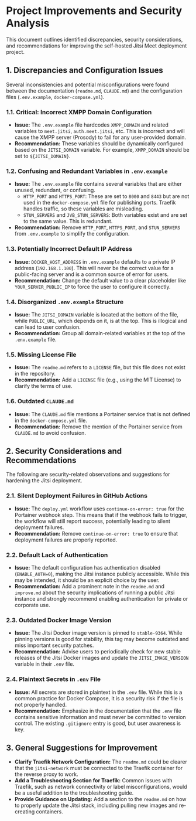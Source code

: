 # Project Improvements and Security Analysis

This document outlines identified discrepancies, security considerations, and recommendations for improving the self-hosted Jitsi Meet deployment project.

## 1. Discrepancies and Configuration Issues

Several inconsistencies and potential misconfigurations were found between the documentation (`readme.md`, `CLAUDE.md`) and the configuration files (`.env.example`, `docker-compose.yml`).

### 1.1. Critical: Incorrect XMPP Domain Configuration

- **Issue:** The `.env.example` file hardcodes `XMPP_DOMAIN` and related variables to `meet.jitsi`, `auth.meet.jitsi`, etc. This is incorrect and will cause the XMPP server (Prosody) to fail for any user-provided domain.
- **Recommendation:** These variables should be dynamically configured based on the `JITSI_DOMAIN` variable. For example, `XMPP_DOMAIN` should be set to `${JITSI_DOMAIN}`.

### 1.2. Confusing and Redundant Variables in `.env.example`

- **Issue:** The `.env.example` file contains several variables that are either unused, redundant, or confusing.
  - `HTTP_PORT` and `HTTPS_PORT`: These are set to `8000` and `8443` but are not used in the `docker-compose.yml` file for publishing ports. Traefik handles traffic, so these variables are misleading.
  - `STUN_SERVERS` and `JVB_STUN_SERVERS`: Both variables exist and are set to the same value. This is redundant.
- **Recommendation:** Remove `HTTP_PORT`, `HTTPS_PORT`, and `STUN_SERVERS` from `.env.example` to simplify the configuration.

### 1.3. Potentially Incorrect Default IP Address

- **Issue:** `DOCKER_HOST_ADDRESS` in `.env.example` defaults to a private IP address (`192.168.1.100`). This will never be the correct value for a public-facing server and is a common source of error for users.
- **Recommendation:** Change the default value to a clear placeholder like `YOUR_SERVER_PUBLIC_IP` to force the user to configure it correctly.

### 1.4. Disorganized `.env.example` Structure

- **Issue:** The `JITSI_DOMAIN` variable is located at the bottom of the file, while `PUBLIC_URL`, which depends on it, is at the top. This is illogical and can lead to user confusion.
- **Recommendation:** Group all domain-related variables at the top of the `.env.example` file.

### 1.5. Missing License File

- **Issue:** The `readme.md` refers to a `LICENSE` file, but this file does not exist in the repository.
- **Recommendation:** Add a `LICENSE` file (e.g., using the MIT License) to clarify the terms of use.

### 1.6. Outdated `CLAUDE.md`

- **Issue:** The `CLAUDE.md` file mentions a Portainer service that is not defined in the `docker-compose.yml` file.
- **Recommendation:** Remove the mention of the Portainer service from `CLAUDE.md` to avoid confusion.

## 2. Security Considerations and Recommendations

The following are security-related observations and suggestions for hardening the Jitsi deployment.

### 2.1. Silent Deployment Failures in GitHub Actions

- **Issue:** The `deploy.yml` workflow uses `continue-on-error: true` for the Portainer webhook step. This means that if the webhook fails to trigger, the workflow will still report success, potentially leading to silent deployment failures.
- **Recommendation:** Remove `continue-on-error: true` to ensure that deployment failures are properly reported.

### 2.2. Default Lack of Authentication

- **Issue:** The default configuration has authentication disabled (`ENABLE_AUTH=0`), making the Jitsi instance publicly accessible. While this may be intended, it should be an explicit choice by the user.
- **Recommendation:** Add a prominent note in the `readme.md` and `improve.md` about the security implications of running a public Jitsi instance and strongly recommend enabling authentication for private or corporate use.

### 2.3. Outdated Docker Image Version

- **Issue:** The Jitsi Docker image version is pinned to `stable-9364`. While pinning versions is good for stability, this tag may become outdated and miss important security patches.
- **Recommendation:** Advise users to periodically check for new stable releases of the Jitsi Docker images and update the `JITSI_IMAGE_VERSION` variable in their `.env` file.

### 2.4. Plaintext Secrets in `.env` File

- **Issue:** All secrets are stored in plaintext in the `.env` file. While this is a common practice for Docker Compose, it is a security risk if the file is not properly handled.
- **Recommendation:** Emphasize in the documentation that the `.env` file contains sensitive information and must never be committed to version control. The existing `.gitignore` entry is good, but user awareness is key.

## 3. General Suggestions for Improvement

- **Clarify Traefik Network Configuration:** The `readme.md` could be clearer that the `jitsi-network` must be connected to the Traefik container for the reverse proxy to work.
- **Add a Troubleshooting Section for Traefik:** Common issues with Traefik, such as network connectivity or label misconfigurations, would be a useful addition to the troubleshooting guide.
- **Provide Guidance on Updating:** Add a section to the `readme.md` on how to properly update the Jitsi stack, including pulling new images and re-creating containers.

